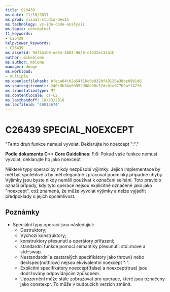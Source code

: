 ```yaml
---
title: C26439
ms.date: 11/15/2017
ms.prod: visual-studio-dev15
ms.technology: vs-ide-code-analysis
ms.topic: conceptual
f1_keywords:
- C26439
helpviewer_keywords:
- C26439
ms.assetid: 9df2a1b0-ea94-4884-9d28-c1522ec33a1b
author: mikeblome
ms.author: mblome
manager: douge
ms.workload:
- multiple
ms.openlocfilehash: bfeca04cb2a54f16c0e9328f48126a3bbe69b1d6
ms.sourcegitcommit: 240c8b34e80952d00e90c52dcb1a077b9aff47f6
ms.translationtype: MT
ms.contentlocale: cs-CZ
ms.lasthandoff: 10/23/2018
ms.locfileid: "49815674"
---
```

# <a name="c26439-specialnoexcept"></a>C26439 SPECIAL_NOEXCEPT
"Tento druh funkce nemusí vyvolat. Deklarujte ho noexcept ":"."

**Podle dokumentu C++ Core Guidelines**: F.6: Pokud vaše funkce nemusí vyvolat, deklarujte ho jako noexcept

Některé typy operací by nikdy nezpůsobí výjimky. Jejich implementace by měl být spolehlivé a by měl elegantně zpracovat podmínky případné chyby. Výjimky jsou byste nikdy neměli používat k označení selhání. Toto pravidlo označí případy, kdy tyto operace nejsou explicitně označené jako jako "noexcept", což znamená, že může vyvolat výjimky a nelze vyjádřit předpoklady o jejich spolehlivost.

## <a name="remarks"></a>Poznámky
- Speciální typy operací jsou následující:
  -  Destruktory;
  -  Výchozí konstruktory;
  -  konstruktory přesunutí a operátory přiřazení;
  -  standardní funkce pomocí sémantiky přesunutí: std::move a std::swap.
  -  Nestandardní a zastaralých specifikátory jako throw() nebo declspec(nothrow) nejsou ekvivalentní noexcept ":".
  -  Explicitní specifikátory noexcept(false) a noexcept(true) jsou dodržovány odpovídajícím způsobem.
  -  Upozornění může stále zobrazovat pro operace, které jsou označeny jako constexpr. To může v budoucích verzích změnit.
